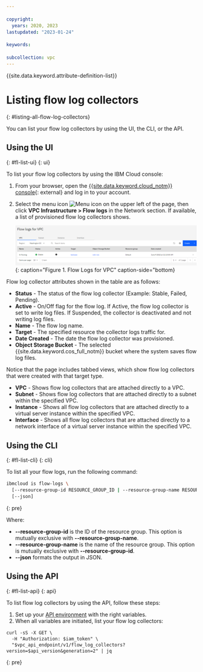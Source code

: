 ```yaml
---

copyright:
  years: 2020, 2023
lastupdated: "2023-01-24"

keywords:  

subcollection: vpc
---
```


{{site.data.keyword.attribute-definition-list}}

# Listing flow log collectors
{: #listing-all-flow-log-collectors}

You can list your flow log collectors by using the UI, the CLI, or the API.

## Using the UI
{: #fl-list-ui}
{: ui}

To list your flow log collectors by using the IBM Cloud console:

1. From your browser, open the [{{site.data.keyword.cloud_notm}} console](/login){: external} and log in to your account.
1. Select the menu icon ![Menu icon](../../icons/icon_hamburger.svg) on the upper left of the page, then click **VPC Infrastructure > Flow logs** in the Network section. If available, a list of provisioned flow log collectors shows.  

   ![Flow Logs for VPC](./images/flow-log-subnet-tab-items.png "Subnet List View"){: caption="Figure 1. Flow Logs for VPC" caption-side="bottom}

Flow log collector attributes shown in the table are as follows:

* **Status** - The status of the flow log collector (Example: Stable, Failed, Pending).
* **Active** - On/Off flag for the flow log. If Active, the flow log collector is set to write log files. If Suspended, the collector is deactivated and not writing log files.
* **Name** - The flow log name.
* **Target** - The specified resource the collector logs traffic for.
* **Date Created** - The date the flow log collector was provisioned.
* **Object Storage Bucket** - The selected {{site.data.keyword.cos_full_notm}} bucket where the system saves flow log files.

Notice that the page includes tabbed views, which show flow log collectors that were created with that target type.  

* **VPC** - Shows flow log collectors that are attached directly to a VPC.
* **Subnet** - Shows flow log collectors that are attached directly to a subnet within the specified VPC.
* **Instance** - Shows all flow log collectors that are attached directly to a virtual server instance within the specified VPC.
* **Interface** - Shows all flow log collectors that are attached directly to a network interface of a virtual server instance within the specified VPC.

## Using the CLI
{: #fl-list-cli}
{: cli}

To list all your flow logs, run the following command:

```sh
ibmcloud is flow-logs \
  [--resource-group-id RESOURCE_GROUP_ID | --resource-group-name RESOURCE_GROUP_NAME]
  [--json]
```
{: pre}

Where:

- **--resource-group-id** is the ID of the resource group. This option is mutually exclusive with **--resource-group-name**.
- **--resource-group-name** is the name of the resource group. This option is mutually exclusive with **--resource-group-id**.
- **--json** formats the output in JSON.

## Using the API
{: #fl-list-api}
{: api}

To list flow log collectors by using the API, follow these steps:

1. Set up your [API environment](/docs/vpc?topic=vpc-set-up-environment#api-prerequisites-setup) with the right variables.
2. When all variables are initiated, list your flow log collectors:

```curl
curl -sS -X GET \
  -H "Authorization: $iam_token" \
  "$vpc_api_endpoint/v1/flow_log_collectors?version=$api_version&generation=2" | jq
```
{: pre}
